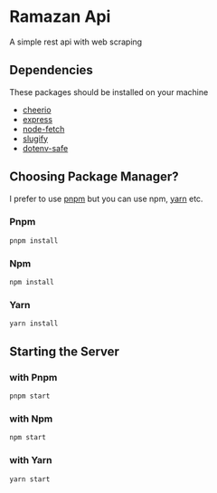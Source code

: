 # Ramazan Api

A simple rest api with web scraping

## Dependencies

These packages should be installed on your machine

- [cheerio](https://www.npmjs.com/package/cheerio)
- [express](https://www.npmjs.com/package/express)
- [node-fetch](https://www.npmjs.com/package/node-fetch)
- [slugify](https://www.npmjs.com/package/slugify)
- [dotenv-safe](https://www.npmjs.com/package/dotenv-safe)

## Choosing Package Manager?

I prefer to use [pnpm](https://pnpm.io/) but you can use npm, [yarn](https://yarnpkg.com/) etc.

### Pnpm

```shell
pnpm install
```

### Npm

```shell
npm install
```

### Yarn

```shell
yarn install
```

## Starting the Server

### with Pnpm

```shell
pnpm start
```

### with Npm

```shell
npm start
```

### with Yarn

```shell
yarn start
```
